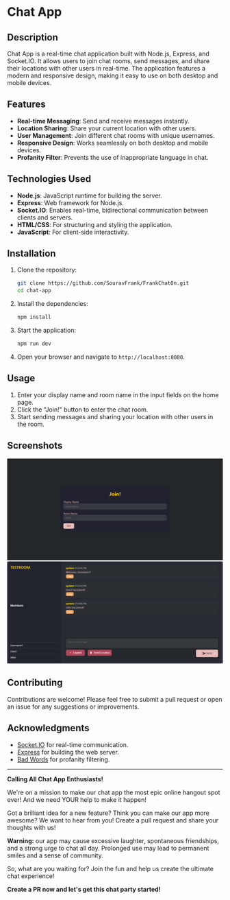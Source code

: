 # Chat App

## Description

Chat App is a real-time chat application built with Node.js, Express, and Socket.IO. It allows users to join chat rooms, send messages, and share their locations with other users in real-time. The application features a modern and responsive design, making it easy to use on both desktop and mobile devices.

## Features

- **Real-time Messaging**: Send and receive messages instantly.
- **Location Sharing**: Share your current location with other users.
- **User Management**: Join different chat rooms with unique usernames.
- **Responsive Design**: Works seamlessly on both desktop and mobile devices.
- **Profanity Filter**: Prevents the use of inappropriate language in chat.

## Technologies Used

- **Node.js**: JavaScript runtime for building the server.
- **Express**: Web framework for Node.js.
- **Socket.IO**: Enables real-time, bidirectional communication between clients and servers.
- **HTML/CSS**: For structuring and styling the application.
- **JavaScript**: For client-side interactivity.

## Installation

1. Clone the repository:
   ```bash
   git clone https://github.com/SouravFrank/FrankChatOn.git
   cd chat-app
   ```

2. Install the dependencies:
   ```bash
   npm install
   ```

3. Start the application:
   ```bash
   npm run dev
   ```

4. Open your browser and navigate to `http://localhost:8080`.

## Usage

1. Enter your display name and room name in the input fields on the home page.
2. Click the "Join!" button to enter the chat room.
3. Start sending messages and sharing your location with other users in the room.

## Screenshots

![Initial Screen Screenshot](localhost_8080_.png) 
![Chat Screen Screenshot](localhost_8080_room.png)

## Contributing

Contributions are welcome! Please feel free to submit a pull request or open an issue for any suggestions or improvements.

## Acknowledgments

- [Socket.IO](https://socket.io/) for real-time communication.
- [Express](https://expressjs.com/) for building the web server.
- [Bad Words](https://www.npmjs.com/package/bad-words) for profanity filtering.

---
**Calling All Chat App Enthusiasts!**

We're on a mission to make our chat app the most epic online hangout spot ever! And we need YOUR help to make it happen!

Got a brilliant idea for a new feature? Think you can make our app more awesome? We want to hear from you! Create a pull request and share your thoughts with us!

**Warning:** our app may cause excessive laughter, spontaneous friendships, and a strong urge to chat all day. Prolonged use may lead to permanent smiles and a sense of community.

So, what are you waiting for? Join the fun and help us create the ultimate chat experience!

**Create a PR now and let's get this chat party started!**

